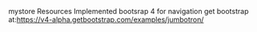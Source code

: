 mystore
Resources
Implemented bootsrap 4 for  navigation get bootstrap at:https://v4-alpha.getbootstrap.com/examples/jumbotron/
